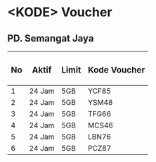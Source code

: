 <h1><span class="blue">&lt;</span>KODE<span class="blue">&gt;</span> <span class="yellow">Voucher</pan></h1>
<h2>PD. Semangat Jaya</a></h2>

<table class="container">
	<thead>
		<tr>
			<th><h3>No</h3></th>
			<th><h3>Aktif</h3></th>
			<th><h3>Limit</h3></th>
			<th><h3>Kode Voucher</h3></th>
		</tr>
	</thead>
	<tbody>
		<tr>
			<td>1</td>
			<td>24 Jam</td>
			<td>5GB</td>
			<td>YCF85</td>
		</tr>
		<tr>
			<td>2</td>
			<td>24 Jam</td>
			<td>5GB</td>
			<td>YSM48</td>
		</tr>
		<tr>
			<td>3</td>
			<td>24 Jam</td>
			<td>5GB</td>
			<td>TFG66</td>
		</tr>
    <tr>
			<td>4</td>
			<td>24 Jam</td>
			<td>5GB</td>
			<td>MCS46</td>
		</tr>
    <tr>
			<td>5</td>
			<td>24 Jam</td>
			<td>5GB</td>
			<td>LBN76</td>
		</tr>
    <tr>
			<td>6</td>
			<td>24 Jam</td>
			<td>5GB</td>
			<td>PCZ87</td>
		</tr>
	</tbody>
</table>
